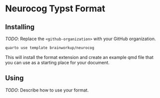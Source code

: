 # Neurocog Typst Format

## Installing

_TODO_: Replace the `<github-organization>` with your GitHub organization.

```bash
quarto use template brainworkup/neurocog
```

This will install the format extension and create an example qmd file that you
can use as a starting place for your document.

## Using

_TODO_: Describe how to use your format.
